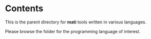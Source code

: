 # Contents

This is the parent directory for **mati** tools written in various languages.

Please browse the folder for the programming language of interest.
